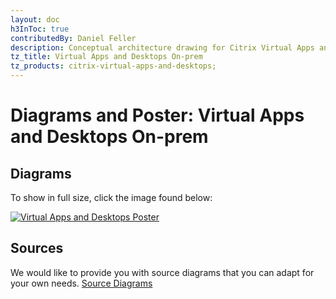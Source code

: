 ```yaml
---
layout: doc
h3InToc: true
contributedBy: Daniel Feller
description: Conceptual architecture drawing for Citrix Virtual Apps and Desktop on-premises deployment.
tz_title: Virtual Apps and Desktops On-prem
tz_products: citrix-virtual-apps-and-desktops;
---
```

# Diagrams and Poster: Virtual Apps and Desktops On-prem

## Diagrams

To show in full size, click the image found below:

[![Virtual Apps and Desktops Poster](/en-us/tech-zone/learn/media/diagrams-posters_virtual-apps-and-desktops_poster.png)](/en-us/tech-zone/learn/downloads/diagrams-posters_virtual-apps-and-desktops_poster.png)

## Sources

We would like to provide you with source diagrams that you can adapt for your own needs. [Source Diagrams](https://citrix.sharefile.com/d-sc866e3d7bba34d11b454af88b0e0c512)
